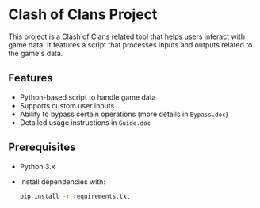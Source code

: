 # Clash of Clans Project

This project is a Clash of Clans related tool that helps users interact with game data. It features a script that processes inputs and outputs related to the game's data.

## Features

- Python-based script to handle game data
- Supports custom user inputs
- Ability to bypass certain operations (more details in `Bypass.doc`)
- Detailed usage instructions in `Guide.doc`

## Prerequisites

- Python 3.x
- Install dependencies with:

  ```bash
  pip install -r requirements.txt
